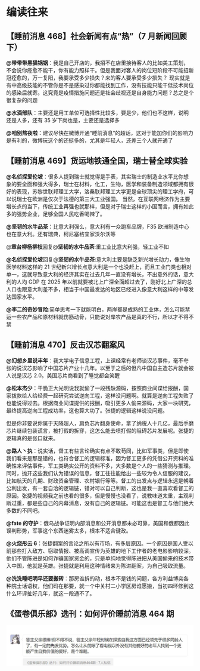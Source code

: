 # 编读往来

## 【睡前消息 468】社会新闻有点“热”（7 月新闻回顾 下）

**@带带带黑猫锅锅**：我是自己开店的，我招不在店里接待客人的比如美工策划，不会说你痊愈不能干，你有能力照样干。但是我面对客人的岗位短阶段不可能招新冠痊愈的，万一复阳，我要承受多少损失？来的客人要承受多少损失？
现实就是有中高级技能的不管你是不是感染过你都能找到工作，没有技能只能干低技术岗位的感染后就寄。这究竟是疫情措施问题还是社会歧视还是自身能力问题？总之是个很复杂的问题

**@水滴部队**：主要还是用工单位可选择性比较多，要是少，他们也不这样，说明还是人多，还有 35 岁下岗也是，主要还是选择多

**@咱别熬夜啦**：建议尽快在微博开通“睡前消息”的超话，这对于能加你们的影响力是有利的，微博玩这个的还挺多的，尤其是年轻人，还差三个人就开通了

## 【睡前消息 469】货运地铁通全国，瑞士替全球实验

**@名侦探爱伦坡**：很多人提到瑞士就觉得是手表，其实瑞士的制造业水平比你想象的要全面和强大得多，瑞士在材料，化工，生物，医学和装备制造领域都拥有很好的表现，苏黎世联邦理工大学，洛桑联邦理工大学更是全球顶尖的理工学府，可以说瑞士在欧洲是仅次于法德的第三大工业强国。
当然，在互联网经济作为主要增长点的当下，传统工业再强也就那样，但是对于瑞士这样的小国而言，拥有如此多的强势企业，足够全国人民吃香喝辣了。

**@坚韧的水牛品茶**：比意大利强么，意大利有一众跑车品牌，F35 欧洲制造中心也在意大利。还有瑞典，柯尼塞格宜家沃尔沃等

@**章台柳杨柳枝**回复@**坚韧的水牛品茶**:重工业比意大利强，轻工业不如

**@名侦探爱伦坡**回复@**坚韧的水牛品茶**:意大利主要是缺乏新兴增长动力，像生物医学材料这样的 21 世纪新兴增长点意大利是一个也没赶上，而且工业门类也相对单一，这就导致意大利的经济其实在过去几年一直没有增长，不出意外的话，意大利的人均 GDP 在 2025 年以前就要被北上广深全面超过去了，刚好北上广深的总人口也跟意大利差不多，相当于中国最发达的地区已经进入像意大利这样的中等发达国家水平。

**@李二的奇妙冒险**:简单思考一下就能明白，两岸都是成熟的工业体，怎么可能禁运一些农产品和原材料就伤筋动骨，只能说对岸农产品是真的不行，所以才不得不禁

## 【睡前消息 470】反击汉芯翻案风

**@幻想乡里说丰年**：我大学电子信息工程，上课经常有老师谈汉芯事件，毫不夸张的说汉芯影响了中国芯片产业十几年。以至于之后的但凡中国自主造芯片就会被人说是汉芯 2.0。美国芯片商看到了睡觉都会笑醒

**@松本杰少**：干脆正大光明说我就偷了一段残缺源码，按照商业间谍给报酬，国家拨款给人给经费一起研究尝试逆向工程，这样没问题啊。就算是逆向工程失败了也能说得过去。根据商业间谍提供的报酬，吸引更多人偷来源码，大家一块研究，最终提高逆向工程成功率，这也算大功了。张捷的逻辑这样说没问题。

但是你非要说你属于天降超人，肩负芯片翻身使命，拿了纳税人十几亿，最后手磨芯片继续包装谎言，被打假的拆穿，这怎么能去喷打假的阻碍芯片发展呢。张捷的逻辑真的是张口就来。

**@路人丶执**：说实话，督工有些言论确实有点不敢苟同，比如军事类，但是即使我们看来是那是错的，也符合督工的逻辑标准，因为督工更多的凭借公开资料的准确性来评估事件，军工类确实公开的资料不多，大多数是个人的一些猜测与推理。同时，抛开这些我们认为错误的信息，督工往往能给出一些较为令人信服的建议，比如航天的几期、财政资金管理、农村银行等等。督工的出发点与逻辑永远是朝着公利出发，有一套自洽的逻辑链，错对可以自己判断，这也是我一直喜欢看督工的原因。张捷的视频我之前也看的很多，但是慢慢也没看了，说教味道太重，主观判断过重，都是些自己的内幕消息，没有自己的逻辑链。可能这也是督工与他们绝大多数的不同吧。

**@fate 的守护**：俄乌战争证明内部消息和公开消息都未必可靠，美国和俄都因此误判形势，军事这个东西迷雾太多，根本不适合键政。

**@火烧彤云 6**：张捷翻案的言论之所以有市场，有多层原因。一个原因是国人受以前那些打入敌方、窃取情报、被高调宣传为英雄的地下工作者的老电影影响较深。他们不管陈进是如何诈骗国家资金的，只是单纯地觉得陈进把从美国偷来的技术带入中国，他就是英雄。张捷就是利用这种情绪来为陈进翻案，为自己吸取流量。

**@洗洗睡吧明早还要搬砖**：那房谁拆的动，根本不是钱的问题，各方利益博奕各种院士话语权，他们码在那要，就一个中关村二小学区房谁愿搬，当初四环修到这什么环评扯好几年，就这一段通不了。

## 《蛋卷俱乐部》选刊：如何评价睡前消息 464 期

![](/5/img_p19_1.png)